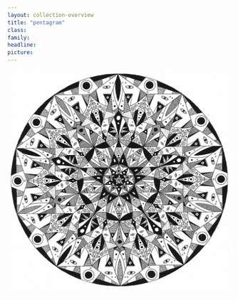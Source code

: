 ```yaml
---
layout: collection-overview
title: "pentagram"
class:	
family:
headline:
picture:
---
```


[![pentagram](/assets/img/mandalas/pentagram-1200w.jpg)](/assets/img/mandalas/pentagram-1200w.jpg)

